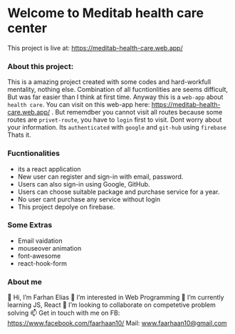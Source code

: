 # Welcome to Meditab health care center

This project is live at: https://meditab-health-care.web.app/

### About this project:
This is a amazing project created with some codes and hard-workfull mentality, nothing else.  Combination of all fucntionlities are seems difficult, But was far easier than I think at first time. Anyway this is a `web-app` about `health care`. You can visit on this web-app here: https://meditab-health-care.web.app/ . But rememdber you cannot visit all routes because some routes are `privet-route`, you have to `login` first to visit. Dont worry about your information. Its `authenticated` with `google` and `git-hub` using `firebase` Thats it.


### Fucntionalities
- its a react application
- New user can register and sign-in with email, password.
- Users can also sign-in using Google, GitHub. 
- Users can choose suitable package and purchase service for a year.
- No user cant purchase any service without login
- This project depolye on firebase.

### Some Extras
- Email vaidation
- mouseover animation
- font-awesome
- react-hook-form

### About me
👋 Hi, I’m Farhan Elias
👀 I’m interested in Web Programming
🌱 I’m currently learning JS, React
💞️ I’m looking to collaborate on competetive problem solving
📫 Get in touch with me on FB: https://www.facebook.com/faarhaan10/ Mail: www.faarhaan10@gmail.com
